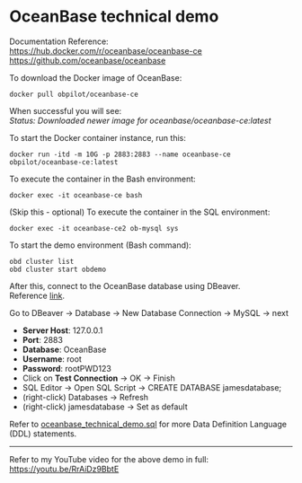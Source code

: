 # OceanBase technical demo

Documentation Reference: <br>
https://hub.docker.com/r/oceanbase/oceanbase-ce <br>
https://github.com/oceanbase/oceanbase

To download the Docker image of OceanBase: <br>

    docker pull obpilot/oceanbase-ce

When successful you will see: <br>
_Status: Downloaded newer image for oceanbase/oceanbase-ce:latest <br>_

To start the Docker container instance, run this:

    docker run -itd -m 10G -p 2883:2883 --name oceanbase-ce obpilot/oceanbase-ce:latest

To execute the container in the Bash environment:

    docker exec -it oceanbase-ce bash

(Skip this - optional) To execute the container in the SQL environment:

    docker exec -it oceanbase-ce2 ob-mysql sys

To start the demo environment (Bash command):

    obd cluster list
    obd cluster start obdemo

After this, connect to the OceanBase database using DBeaver. <br>
Reference [link](https://youtu.be/Yanz-Brvd04).

Go to DBeaver -> Database -> New Database Connection -> MySQL -> next
* **Server Host**: 127.0.0.1
* **Port**: 2883
* **Database**: OceanBase
* **Username**: root
* **Password**: rootPWD123
* Click on **Test Connection** -> OK -> Finish
* SQL Editor -> Open SQL Script -> CREATE DATABASE jamesdatabase;
* (right-click) Databases -> Refresh
* (right-click) jamesdatabase -> Set as default

Refer to [oceanbase_technical_demo.sql](https://github.com/JNYH/OceanBase_technical_demo/blob/main/oceanbase_technical_demo.sql) for more Data Definition Language (DDL) statements.

---
Refer to my YouTube video for the above demo in full: https://youtu.be/RrAiDz9BbtE
